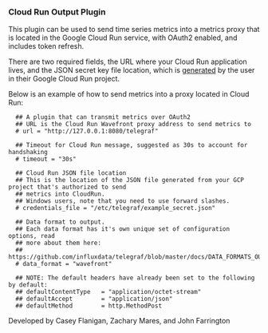 ### Cloud Run Output Plugin

This plugin can be used to send time series metrics into a metrics proxy that is located in the Google Cloud Run service, with OAuth2 enabled, and includes token refresh.         

There are two required fields, the URL where your Cloud Run application lives, and the JSON secret key file location, which is [generated](https://cloud.google.com/iam/docs/creating-managing-service-account-keys) by the user in their Google Cloud Run project. 

Below is an example of how to send metrics into a proxy located in Cloud Run:

```
  ## A plugin that can transmit metrics over OAuth2
  ## URL is the Cloud Run Wavefront proxy address to send metrics to
  # url = "http://127.0.0.1:8080/telegraf"

  ## Timeout for Cloud Run message, suggested as 30s to account for handshaking
  # timeout = "30s"

  ## Cloud Run JSON file location
  ## This is the location of the JSON file generated from your GCP project that's authorized to send
  ## metrics into CloudRun.
  ## Windows users, note that you need to use forward slashes.
  # credentials_file = "/etc/telegraf/example_secret.json"

  ## Data format to output.
  ## Each data format has it's own unique set of configuration options, read
  ## more about them here:
  ## https://github.com/influxdata/telegraf/blob/master/docs/DATA_FORMATS_OUTPUT.md
  # data_format = "wavefront"

  ## NOTE: The default headers have already been set to the following by default:
  ## defaultContentType   = "application/octet-stream"
  ## defaultAccept        = "application/json"
  ## defaultMethod        = http.MethodPost
```

Developed by Casey Flanigan, Zachary Mares, and John Farrington
